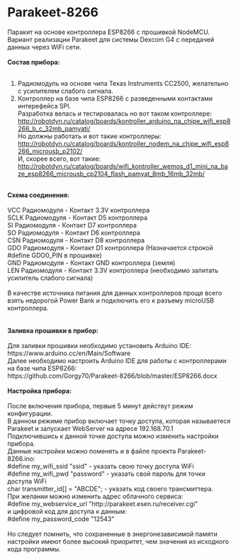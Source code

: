 # Parakeet-8266
Паракит на основе контроллера ESP8266 с прошивкой NodeMCU.<br>
Вариант реализации Parakeet для системы Dexcom G4 с передачей данных через WiFi сети.<br>
<br>
<b>Состав прибора:</b><br>
<br>
1. Радиомодуль на основе чипа Texas Instruments CC2500, желательно с усилителем слабого сигнала.<br>
2. Контроллер на базе чипа ESP8266 с разведенными контактами интерефейса SPI.<br>
Разработка велась и тестировалась но вот таком контроллере:<br>
http://robotdyn.ru/catalog/boards/kontroller_arduino_na_chipe_wifi_esp8266_b_c_32mb_pamyati/ <br>
Но должны работать и вот такие контроллеры:<br>
http://robotdyn.ru/catalog/boards/kontroller_nodem_na_chipe_wifi_esp8266_microusb_p2102/ <br>
И, скорее всего, вот такие:<br>
http://robotdyn.ru/catalog/boards/wifi_kontroller_wemos_d1_mini_na_baze_esp8266_microusb_cp2104_flash_pamyat_8mb_16mb_32mb/ <br>
<br>
<b>Схема соединения:</b><br>
<br>
VCC Радиомодуля - Контакт 3.3V контроллера<br>
SCLK Радиомодуля - Контакт D5 контроллера<br>
SI Радиомодуля - Контакт D7 контроллера<br>
SO Радиомодуля - Контакт D6 контроллера<br>
CSN Радиомодуля - Контакт D8 контроллера<br>
GDO Радиомодуля - Контакт D1 контроллера (Назначается строкой #define GDO0_PIN в прошивке)<br>
GND Радиомодуля - Контакт GND контроллера (земля)<br>
LEN Радиомодуля - Контакт 3.3V контроллера (необходимо запитать усилитель слабого сигнала)<br>
<br>
В качестве источника питания для данных контроллеров проще всего взять недорогой Power Bank и подключить его к разъему microUSB контроллера.<br>
<br>
<br>
<b>Заливка прошивки в прибор:</b><br>
<br>
Для заливки прошивки необходимо установить Arduino IDE:<br>
https://www.arduino.cc/en/Main/Software
<br>
Далее необходимо настроить Arduino IDE для работы с контроллерами на базе чипа ESP8266:<br>
https://github.com/Gorgy70/Parakeet-8266/blob/master/ESP8266.docx
<br>
<br>
<b>Настройка прибора:</b><br>
<br>
После включения прибора, первые 5 минут действут режим конфигурации.<br>
В данном режиме прибор включает точку доступа, которая называетеся Parakeet и запускает WebServer на адресе 192.168.70.1<br>
Подключившись к данной точке доступа можно изменить настройки прибора.<br>
Данные настройки можно поменять и в файле проекта Parakeet-8266.ino:<br>
#define my_wifi_ssid         "ssid" - указать свою точку доступа WiFi<br>
#define my_wifi_pwd          "password" - указать свой пароль для точки доступа WiFi<br>
char transmitter_id[] = "ABCDE"; - указать код своего трансмиттера.<br>
При желании можно изменить адрес облачного сервиса:<br>
#define my_webservice_url    "http://parakeet.esen.ru/receiver.cgi"<br>
и цифровой код для доступа к данным:<br>
#define my_password_code     "12543"<br>
<br>
Но следует помнить, что сохраненные в энергонезависимой памяти настройки имеют более высокий приоритет, чем значения из исходного кода программы.<br>
